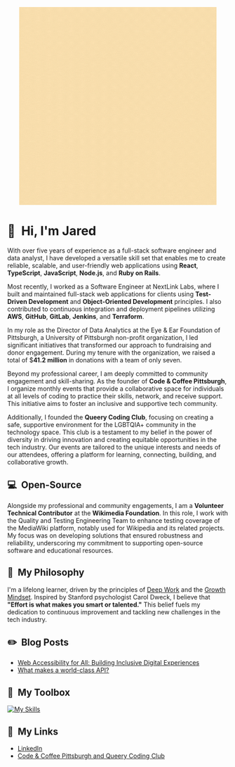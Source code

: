 <p align="center">
  <img src="https://github.com/jaredblumer/jaredblumer/blob/main/assets/jaredblumer_github.gif" alt="Hi, I'm Jared Blumer. I'm a Full-Stack Software Engineer, Data Analyst, and Tech Events Organizer" width="450"/>
</p>

# 👋 &nbsp;Hi, I'm Jared

With over five years of experience as a full-stack software engineer and data analyst, I have developed a versatile skill set that enables me to create reliable, scalable, and user-friendly web applications using **React**, **TypeScript**, **JavaScript**, **Node.js**, and **Ruby on Rails**.

Most recently, I worked as a Software Engineer at NextLink Labs, where I built and maintained full-stack web applications for clients using **Test-Driven Development** and **Object-Oriented Development** principles. I also contributed to continuous integration and deployment pipelines utilizing **AWS**, **GitHub**, **GitLab**, **Jenkins**, and **Terraform**.

In my role as the Director of Data Analytics at the Eye & Ear Foundation of Pittsburgh, a University of Pittsburgh non-profit organization, I led significant initiatives that transformed our approach to fundraising and donor engagement. During my tenure with the organization, we raised a total of $**41.2 million** in donations with a team of only seven.

Beyond my professional career, I am deeply committed to community engagement and skill-sharing. As the founder of **Code & Coffee Pittsburgh**, I organize monthly events that provide a collaborative space for individuals at all levels of coding to practice their skills, network, and receive support. This initiative aims to foster an inclusive and supportive tech community.

Additionally, I founded the **Queery Coding Club**, focusing on creating a safe, supportive environment for the LGBTQIA+ community in the technology space. This club is a testament to my belief in the power of diversity in driving innovation and creating equitable opportunities in the tech industry. Our events are tailored to the unique interests and needs of our attendees, offering a platform for learning, connecting, building, and collaborative growth.

## 💻 &nbsp;Open-Source

Alongside my professional and community engagements, I am a **Volunteer Technical Contributor** at the **Wikimedia Foundation**. In this role, I work with the Quality and Testing Engineering Team to enhance testing coverage of the MediaWiki platform, notably used for Wikipedia and its related projects. My focus was on developing solutions that ensured robustness and reliability, underscoring my commitment to supporting open-source software and educational resources.

## 🤔 &nbsp;My Philosophy
I'm a lifelong learner, driven by the principles of [Deep Work](https://todoist.com/inspiration/deep-work) and the [Growth Mindset](https://www.renaissance.com/edword/growth-mindset/). Inspired by Stanford psychologist Carol Dweck, I believe that **"Effort is what makes you smart or talented."** This belief fuels my dedication to continuous improvement and tackling new challenges in the tech industry.

## ✏️ &nbsp;Blog Posts
- [Web Accessibility for All: Building Inclusive Digital Experiences](https://nextlinklabs.com/resources/insights/inclusive-web-design)
- [What makes a world-class API?](https://jaredblumer.substack.com/p/what-makes-a-world-class-api)

## 🧰 &nbsp;My Toolbox
[![My Skills](https://skillicons.dev/icons?i=react,vue,angular,js,nodejs,express,jquery,jest,ruby,rails,html,css,mysql,mongodb,git,github,gitlab,docker,py,anaconda&perline=10)](https://www.linkedin.com/in/jaredblumer/)

## 🔗 &nbsp;My Links
- [LinkedIn](https://www.linkedin.com/in/jaredblumer/)
- [Code & Coffee Pittsburgh and Queery Coding Club](https://www.meetup.com/code-and-coffee-pgh/)
